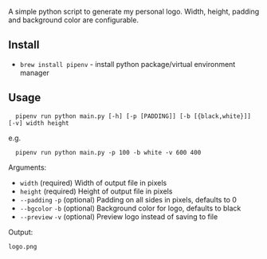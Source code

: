 A simple python script to generate my personal logo. Width, height, padding and background color are configurable.

## Install

- `brew install pipenv` - install python package/virtual environment manager

## Usage

```
  pipenv run python main.py [-h] [-p [PADDING]] [-b [{black,white}]] [-v] width height
```

e.g.

```
  pipenv run python main.py -p 100 -b white -v 600 400
```

Arguments:

- `width` (required) Width of output file in pixels
- `height` (required) Height of output file in pixels
- `--padding` `-p` (optional) Padding on all sides in pixels, defaults to 0
- `--bgcolor` `-b` (optional) Background color for logo, defaults to black
- `--preview` `-v` (optional) Preview logo instead of saving to file

Output:

`logo.png`
